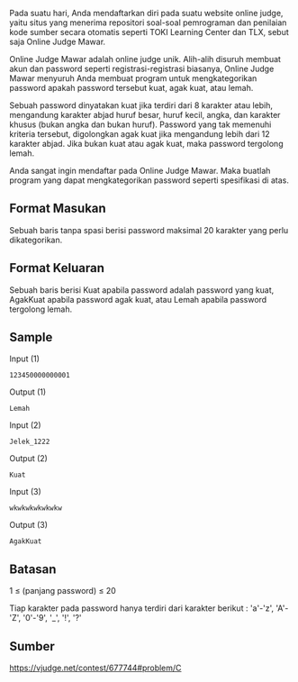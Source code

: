 Pada suatu hari, Anda mendaftarkan diri pada suatu website online judge, yaitu situs yang menerima repositori soal-soal pemrograman dan penilaian kode sumber secara otomatis seperti TOKI Learning Center dan TLX, sebut saja Online Judge Mawar.

Online Judge Mawar adalah online judge unik. Alih-alih disuruh membuat akun dan password seperti registrasi-registrasi biasanya, Online Judge Mawar menyuruh Anda membuat program untuk mengkategorikan password apakah password tersebut kuat, agak kuat, atau lemah.

Sebuah password dinyatakan kuat jika terdiri dari 8 karakter atau lebih, mengandung karakter abjad huruf besar, huruf kecil, angka, dan karakter khusus (bukan angka dan bukan huruf). Password yang tak memenuhi kriteria tersebut, digolongkan agak kuat jika mengandung lebih dari 12 karakter abjad.  Jika bukan kuat atau agak kuat, maka password tergolong lemah.

Anda sangat ingin mendaftar pada Online Judge Mawar. Maka buatlah program yang dapat mengkategorikan password seperti spesifikasi di atas.

## Format Masukan
Sebuah baris tanpa spasi berisi password maksimal 20 karakter yang perlu dikategorikan.

## Format Keluaran
Sebuah baris berisi Kuat apabila password adalah password yang kuat, AgakKuat apabila password agak kuat, atau Lemah apabila password tergolong lemah.

## Sample
Input (1)
```
123450000000001
```
Output (1)
```
Lemah
```

Input (2)
```
Jelek_1222
```
Output (2)
```
Kuat
```

Input (3)
```
wkwkwkwkwkwkw
```
Output (3)
```
AgakKuat
```

## Batasan
1 ≤ (panjang password) ≤ 20

Tiap karakter pada password hanya terdiri dari karakter berikut : 'a'-'z', 'A'-'Z', '0'-'9', '_', '!', '?'

## Sumber 
https://vjudge.net/contest/677744#problem/C
